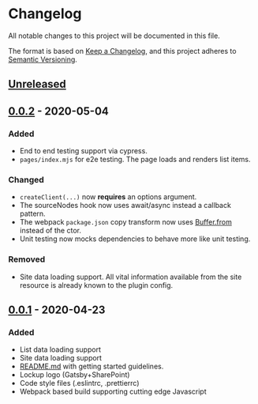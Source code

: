 # Changelog

All notable changes to this project will be documented in this file.

The format is based on [Keep a Changelog](https://keepachangelog.com/en/1.0.0/),
and this project adheres to [Semantic Versioning](https://semver.org/spec/v2.0.0.html).

## [Unreleased]

## [0.0.2] - 2020-05-04

### Added
- End to end testing support via cypress.
- `pages/index.mjs` for e2e testing. The page loads and renders list items.

### Changed
- `createClient(...)` now **requires** an options argument.
- The sourceNodes hook now uses await/async instead a callback pattern.
- The webpack `package.json` copy transform now uses [Buffer.from](https://nodejs.org/api/buffer.html#buffer_class_method_buffer_from_array) instead of the ctor.
- Unit testing now mocks dependencies to behave more like unit testing.

### Removed
- Site data loading support. All vital information available from the site resource is already known to the plugin config.

## [0.0.1] - 2020-04-23

### Added

- List data loading support
- Site data loading support
- [README.md](README.md) with getting started guidelines.
- Lockup logo (Gatsby+SharePoint)
- Code style files (.eslintrc, .prettierrc)
- Webpack based build supporting cutting edge Javascript

[unreleased]: https://github.com/iteam-consulting/gatsby-source-sharepoint-online/compare/0.0.2...HEAD
[0.0.2]: https://github.com/iteam-consulting/gatsby-source-sharepoint-online/compare/0.0.1...0.0.2
[0.0.1]: https://github.com/iteam-consulting/gatsby-source-sharepoint-online/releases/tag/v0.0.1
